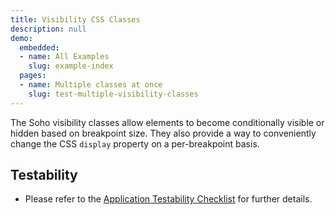 ```yaml
---
title: Visibility CSS Classes
description: null
demo:
  embedded:
  - name: All Examples
    slug: example-index
  pages:
  - name: Multiple classes at once
    slug: test-multiple-visibility-classes
---
```


The Soho visibility classes allow elements to become conditionally visible or hidden based on breakpoint size. They also provide a way to conveniently change the CSS `display` property on a per-breakpoint basis.

## Testability

- Please refer to the [Application Testability Checklist](https://design.infor.com/resources/application-testability-checklist) for further details.
